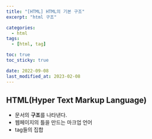 ```yaml
---
title: "[HTML] HTML의 기본 구조"
excerpt: "html 구조"

categories:
  - html
tags:
  - [html, tag]

toc: true
toc_sticky: true

date: 2022-09-08
last_modified_at: 2023-02-08
---
```


## HTML(Hyper Text Markup Language)

- 문서의 **구조**를 나타낸다.
- 웹페이지의 틀을 만드는 마크업 언어
- tag들의 집합

